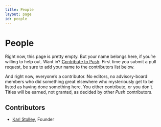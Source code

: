 ```yaml
---
title: People
layout: page
id: people
---
```


# People

Right now, this page is pretty empty. But your name belongs here, if you’re willing to help out.
Want in? [Contribute to Push](/contribute/). First time you submit a pull request, be sure to add
your name to the contributors list below.

And right now, everyone’s a contributor. No editors, no advisory-board members who did something
great elsewhere who mysteriously get to be listed as having done something here. You either
contribute, or you don’t. Titles will be earned, not granted, as decided by other *Push*
contributors.

## Contributors
* [Karl Stolley](http://karlstolley.com/), Founder

